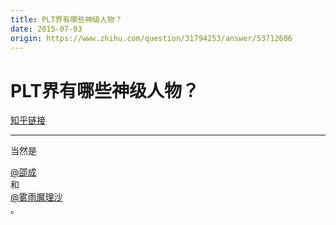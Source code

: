 ```yaml
---
title: PLT界有哪些神级人物？
date: 2015-07-03
origin: https://www.zhihu.com/question/31794253/answer/53712606
---
```

# PLT界有哪些神级人物？

[知乎链接](https://www.zhihu.com/question/31794253/answer/53712606)

---------

<span class="RichText ztext CopyrightRichText-richText" itemprop="text">当然是 <span><span class="UserLink"><div class="Popover"><div id="Popover10-toggle" aria-haspopup="true" aria-expanded="false" aria-owns="Popover10-content"><a class="UserLink-link" data-za-detail-view-element_name="User" target="_blank" href="//www.zhihu.com/people/2d8f51b6523e01a8529606f466d98198">@邵成</a></div></div></span></span>和 <span><span class="UserLink"><div class="Popover"><div id="Popover11-toggle" aria-haspopup="true" aria-expanded="false" aria-owns="Popover11-content"><a class="UserLink-link" data-za-detail-view-element_name="User" target="_blank" href="//www.zhihu.com/people/0251012c87c2d3f56ac34de7d71cdcbc">@雾雨魔理沙</a></div></div></span></span>。</span>